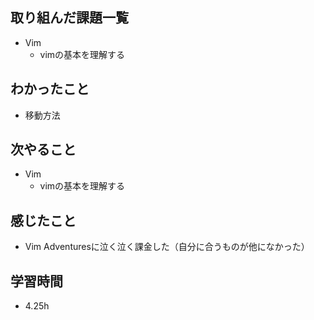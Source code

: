 ## 取り組んだ課題一覧
- Vim
    - vimの基本を理解する

## わかったこと
- 移動方法

## 次やること
- Vim
    - vimの基本を理解する

## 感じたこと
- Vim Adventuresに泣く泣く課金した（自分に合うものが他になかった）

## 学習時間
- 4.25h